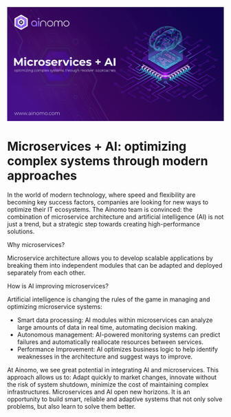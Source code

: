 <img src="https://github.com/ainomodatalab/news/blob/f06e38aa71d8ccfcb2932e60d94b8d64c6a7f105/18.12.2024/image.png" alt="image">
<br>
<h1>Microservices + AI: optimizing complex systems through modern approaches</h1>
<p>In the world of modern technology, where speed and flexibility are becoming key success factors, companies are looking for new ways to optimize their IT ecosystems. The Ainomo team is convinced: the combination of microservice architecture and artificial intelligence (AI) is not just a trend, but a strategic step towards creating high-performance solutions.
</p>
<p>Why microservices?
</p>
<p>Microservice architecture allows you to develop scalable applications by breaking them into independent modules that can be adapted and deployed separately from each other.
</p>
<p>How is AI improving microservices?
</p>
<p>Artificial intelligence is changing the rules of the game in managing and optimizing microservice systems:
</p>
<ul>
<li>Smart data processing: AI modules within microservices can analyze large amounts of data in real time, automating decision making.</li>
<li>Autonomous management: AI-powered monitoring systems can predict failures and automatically reallocate resources between services.</li>
<li>Performance Improvement: AI optimizes business logic to help identify weaknesses in the architecture and suggest ways to improve.</li>
</ul>
<p>At Ainomo, we see great potential in integrating AI and microservices. This approach allows us to:
Adapt quickly to market changes,
innovate without the risk of system shutdown,
minimize the cost of maintaining complex infrastructures.
Microservices and AI open new horizons. It is an opportunity to build smart, reliable and adaptive systems that not only solve problems, but also learn to solve them better.</p>
